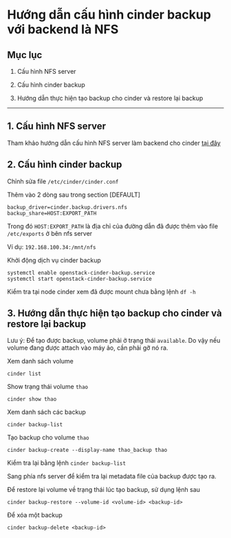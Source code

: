 # Hướng dẫn cấu hình cinder backup với backend là NFS

## Mục lục

1. Cấu hình NFS server

2. Cấu hình cinder backup

3. Hướng dẫn thực hiện tạo backup cho cinder và restore lại backup

--------------------

## 1. Cấu hình NFS server

Tham khảo hướng dẫn cấu hình NFS server làm backend cho cinder [tại đây](https://github.com/hocchudong/ghichep-OpenStack/blob/master/05-Cinder/docs/cinder-multiplebackdends-lvm-gfs-nfs.md)

## 2. Cấu hình cinder backup

Chỉnh sửa file `/etc/cinder/cinder.conf`

Thêm vào 2 dòng sau trong section [DEFAULT]

```
backup_driver=cinder.backup.drivers.nfs
backup_share=HOST:EXPORT_PATH
```

Trong đó `HOST:EXPORT_PATH` là địa chỉ của đường dẫn đã được thêm vào file `/etc/exports` ở bên nfs server

Ví dụ: `192.168.100.34:/mnt/nfs`

Khởi động dịch vụ cinder backup

```
systemctl enable openstack-cinder-backup.service
systemctl start openstack-cinder-backup.service
```

Kiểm tra tại node cinder xem đã được mount chưa bằng lệnh `df -h`

## 3. Hướng dẫn thực hiện tạo backup cho cinder và restore lại backup

Lưu ý: Để tạo được backup, volume phải ở trạng thái `available`. Do vậy nếu volume đang được attach vào máy ảo, cần phải gỡ nó ra.

Xem danh sách volume

`cinder list`

Show trạng thái volume `thao`

`cinder show thao`

Xem danh sách các backup

`cinder backup-list`

Tạo backup cho volume `thao`

`cinder backup-create --display-name thao_backup thao`

Kiểm tra lại bằng lệnh `cinder backup-list`

Sang phía nfs server để kiểm tra lại metadata file của backup được tạo ra.

Để restore lại volume về trạng thái lúc tạo backup, sử dụng lệnh sau

`cinder backup-restore --volume-id <volume-id> <backup-id>`

Để xóa một backup

`cinder backup-delete <backup-id>`
